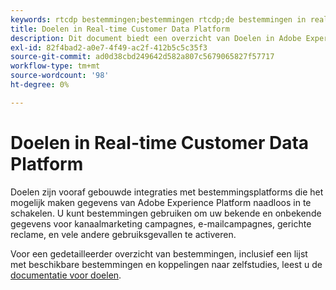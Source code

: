```yaml
---
keywords: rtcdp bestemmingen;bestemmingen rtcdp;de bestemmingen in real time de bestemmingen van het het platform van klantengegevens
title: Doelen in Real-time Customer Data Platform
description: Dit document biedt een overzicht van Doelen in Adobe Experience Platform
exl-id: 82f4bad2-a0e7-4f49-ac2f-412b5c5c35f3
source-git-commit: ad0d38cbd249642d582a807c5679065827f57717
workflow-type: tm+mt
source-wordcount: '98'
ht-degree: 0%

---
```


# Doelen in Real-time Customer Data Platform

Doelen zijn vooraf gebouwde integraties met bestemmingsplatforms die het mogelijk maken gegevens van Adobe Experience Platform naadloos in te schakelen. U kunt bestemmingen gebruiken om uw bekende en onbekende gegevens voor kanaalmarketing campagnes, e-mailcampagnes, gerichte reclame, en vele andere gebruiksgevallen te activeren.

Voor een gedetailleerder overzicht van bestemmingen, inclusief een lijst met beschikbare bestemmingen en koppelingen naar zelfstudies, leest u de [documentatie voor doelen](../../destinations/home.md).
